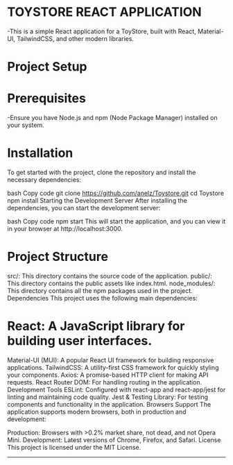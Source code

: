 # TOYSTORE REACT APPLICATION
-This is a simple React application for a ToyStore, built with React, Material-UI, TailwindCSS, and other modern libraries.

# Project Setup

# Prerequisites

-Ensure you have Node.js and npm (Node Package Manager) installed on your system. 
# Installation
To get started with the project, clone the repository and install the necessary dependencies:

bash
Copy code
git clone https://github.com/anelz/Toystore.git
cd Toystore 
npm install
Starting the Development Server
After installing the dependencies, you can start the development server:

bash
Copy code
npm start
This will start the application, and you can view it in your browser at http://localhost:3000.


# Project Structure
src/: This directory contains the source code of the application.
public/: This directory contains the public assets like index.html.
node_modules/: This directory contains all the npm packages used in the project.
Dependencies
This project uses the following main dependencies:

# React: A JavaScript library for building user interfaces.
Material-UI (MUI): A popular React UI framework for building responsive applications.
TailwindCSS: A utility-first CSS framework for quickly styling your components.
Axios: A promise-based HTTP client for making API requests.
React Router DOM: For handling routing in the application.
Development Tools
ESLint: Configured with react-app and react-app/jest for linting and maintaining code quality.
Jest & Testing Library: For testing components and functionality in the application.
Browsers Support
The application supports modern browsers, both in production and development:

Production: Browsers with >0.2% market share, not dead, and not Opera Mini.
Development: Latest versions of Chrome, Firefox, and Safari.
License
This project is licensed under the MIT License.

-----------------------------------------------------------------
